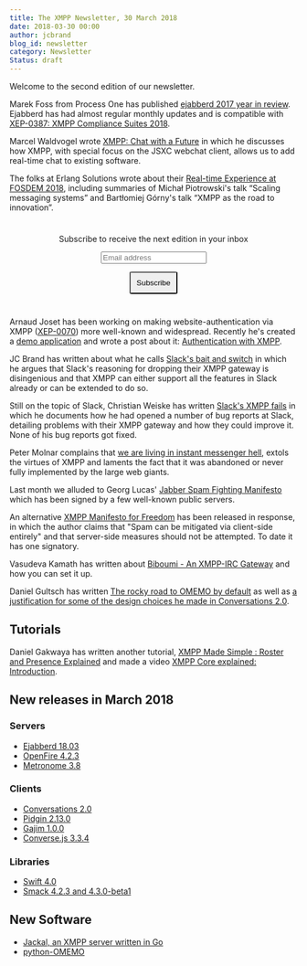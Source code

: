 ```yaml
---
title: The XMPP Newsletter, 30 March 2018
date: 2018-03-30 00:00
author: jcbrand
blog_id: newsletter 
category: Newsletter
Status: draft
---
```


Welcome to the second edition of our newsletter.

Marek Foss from Process One has published 
[ejabberd 2017 year in review](https://blog.process-one.net/ejabberd-2017-year-in-review/?utm_medium=Newsletter&utm_source=xmppnewsletter).
Ejabberd has had almost regular monthly updates and is compatible with [XEP-0387: XMPP Compliance Suites 2018](https://xmpp.org/extensions/xep-0387.html).

Marcel Waldvogel wrote
[XMPP: Chat with a Future](https://netfuture.ch/2016/07/xmpp-chat-with-a-future/?utm_medium=Newsletter&utm_source=xmppnewsletter)
in which he discusses how XMPP, with special focus on the JSXC webchat client,
allows us to add real-time chat to existing software.

The folks at Erlang Solutions wrote about their
[Real-time Experience at FOSDEM 2018](https://www.erlang-solutions.com/blog/real-time-experience-at-fosdem-2018.html?utm_medium=Newsletter&utm_source=xmppnewsletter),
including summaries of Michał Piotrowski's talk “Scaling messaging systems” and Bartłomiej Górny's talk “XMPP as the road to innovation”.

<form style="padding: 10px; text-align:center; margin-bottom: 30px;"
      action="https://tinyletter.com/xmpp" method="post" target="popupwindow"
      onsubmit="window.open('https://tinyletter.com/xmpp', 'popupwindow',
      'scrollbars=yes,width=800,height=600');return true">
<p><label for="tlemail">Subscribe to receive the next edition in your inbox</label></p>
<p><input type="text" placeholder="Email address" name="email" id="tlemail" /></p>
<input type="hidden" value="1" name="embed"/>
<input type="submit" style="padding: 10px; border-radius: 5%" value="Subscribe" />
</form>

Arnaud Joset has been working on making website-authentication via XMPP ([XEP-0070](https://xmpp.org/extensions/xep-0070.html))
more well-known and widespread. Recently he's created a [demo application](https://demo.agayon.be/?utm_medium=Newsletter&utm_source=xmppnewsletter) and wrote a
post about it: [Authentication with XMPP](https://blog.agayon.be/xmpp_auth_django_demo.html?utm_medium=Newsletter&utm_source=xmppnewsletter).

JC Brand has written about what he calls [Slack's bait and switch](https://opkode.com/blog/slacks-bait-and-switch/?utm_medium=Newsletter&utm_source=xmppnewsletter)
in which he argues that Slack's reasoning for dropping their XMPP gateway is disingenious and that XMPP can
either support all the features in Slack already or can be extended to do so.

Still on the topic of Slack, Christian Weiske has written [Slack's XMPP fails](https://cweiske.de/tagebuch/slack-xmpp.htm?utm_medium=Newsletter&utm_source=xmppnewsletter)
in which he documents how he had opened a number of bug reports at Slack, detailing problems with their XMPP
gateway and how they could improve it. None of his bug reports got fixed.

Peter Molnar complains that [we are living in instant messenger hell](https://petermolnar.net/instant-messenger-hell/?utm_medium=Newsletter&utm_source=xmppnewsletter),
extols the virtues of XMPP and laments the fact that it was abandoned or never fully implemented by the large web giants.

Last month we alluded to Georg Lucas' [Jabber Spam Fighting Manifesto](https://github.com/ge0rg/jabber-spam-fighting-manifesto?utm_medium=Newsletter&utm_source=xmppnewsletter)
which has been signed by a few well-known public servers.

An alternative [XMPP Manifesto for Freedom](https://gitlab.com/senpie/xmpp-manifesto-for-freedom?utm_medium=Newsletter&utm_source=xmppnewsletter) has been released in response,
in which the author claims that "Spam can be mitigated via client-side entirely" and that server-side measures should not be attempted.
To date it has one signatory.

Vasudeva Kamath has written about [Biboumi - An XMPP-IRC Gateway](https://copyninja.info/blog/xmpp-irc-gateway.html?utm_medium=Newsletter&utm_source=xmppnewsletter)
and how you can set it up.

Daniel Gultsch has written [The rocky road to OMEMO by default](https://gultsch.de/omemo_by_default.html?utm_medium=Newsletter&utm_source=xmppnewsletter) as well
as [a justification for some of the design choices he made in Conversations 2.0](https://gultsch.de/conversations_2_design.html?utm_medium=Newsletter&utm_source=xmppnewsletter).

## Tutorials

Daniel Gakwaya has written another tutorial,
[XMPP Made Simple : Roster and Presence Explained](http://www.blikoontech.com/tutorials/xmpp-made-simple-roster-and-presence-explained?utm_medium=Newsletter&utm_source=xmppnewsletter)
and made a video [XMPP Core explained: Introduction](https://www.youtube.com/watch?feature=youtu.be&v=O0gZSd_oW1g&app=desktop).

## New releases in March 2018

### Servers

* [Ejabberd 18.03](https://blog.process-one.net/ejabberd-18-03/?utm_medium=Newsletter&utm_source=xmppnewsletter)
* [OpenFire 4.2.3](https://discourse.igniterealtime.org/t/openfire-4-2-3-release/81123?utm_medium=Newsletter&utm_source=xmppnewsletter)
* [Metronome 3.8](https://metronome.im/changelogs/3_8?utm_medium=Newsletter&utm_source=xmppnewsletter)

### Clients

* [Conversations 2.0](https://github.com/siacs/Conversations/releases/tag/2.0.0)
* [Pidgin 2.13.0](https://pidgin.im/pipermail/announce/2018-March/000020.html?utm_medium=Newsletter&utm_source=xmppnewsletter)
* [Gajim 1.0.0](https://dev.gajim.org/gajim/gajim/blob/gajim-1.0.0/ChangeLog?utm_medium=Newsletter&utm_source=xmppnewsletter)
* [Converse.js 3.3.4](https://github.com/conversejs/converse.js/releases/tag/v3.3.4)

### Libraries

* [Swift 4.0](https://swift.im/docs/changelog-4-0.html?utm_medium=Newsletter&utm_source=xmppnewsletter)
* [Smack 4.2.3 and 4.3.0-beta1](https://discourse.igniterealtime.org/t/smack-4-2-3-and-4-3-0-beta1-released/80898)

## New Software

* [Jackal, an XMPP server written in Go](https://github.com/ortuman/jackal)
* [python-OMEMO](https://github.com/Syndace/python-omemo?utm_medium=Newsletter&utm_source=xmppnewsletter)

